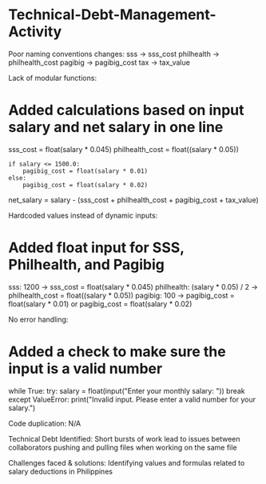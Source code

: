 # Technical-Debt-Management-Activity

Poor naming conventions changes:
sss -> sss_cost
philhealth -> philhealth_cost
pagibig -> pagibig_cost
tax -> tax_value

Lack of modular functions:
# Added calculations based on input salary and net salary in one line

 sss_cost = float(salary * 0.045)
    philhealth_cost = float((salary * 0.05))

    if salary <= 1500.0:
        pagibig_cost = float(salary * 0.01)
    else:
        pagibig_cost = float(salary * 0.02)

net_salary = salary - (sss_cost + philhealth_cost + pagibig_cost + tax_value)


Hardcoded values instead of dynamic inputs:
# Added float input for SSS, Philhealth, and Pagibig

sss: 1200 -> sss_cost = float(salary * 0.045)
philhealth: (salary * 0.05) / 2 -> philhealth_cost = float((salary * 0.05))
pagibig: 100 -> pagibig_cost = float(salary * 0.01) or pagibig_cost = float(salary * 0.02)

No error handling:
# Added a check to make sure the input is a valid number
while True:
    try:
        salary = float(input("Enter your monthly salary: "))
        break
    except ValueError:
        print("Invalid input. Please enter a valid number for your salary.")

Code duplication:
N/A


Technical Debt Identified:
Short bursts of work lead to issues between collaborators pushing and pulling files when working on the same file

Challenges faced & solutions:
Identifying values and formulas related to salary deductions in Philippines

